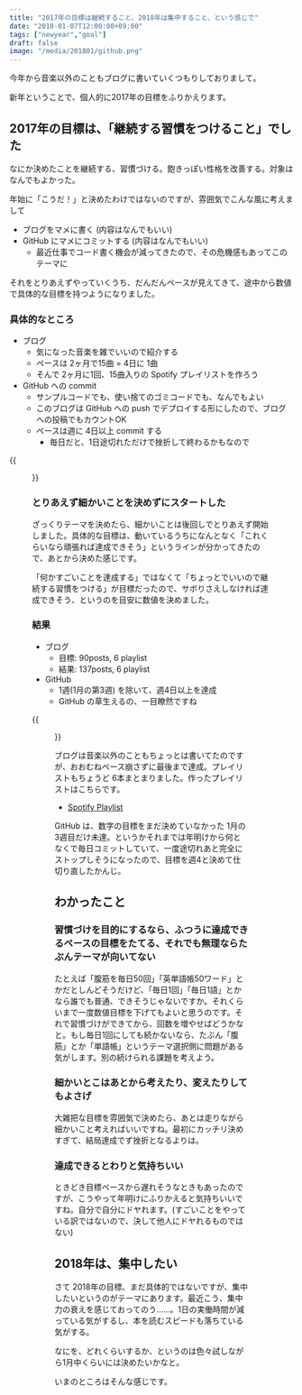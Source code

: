 ```yaml
---
title: "2017年の目標は継続すること、2018年は集中すること、という感じで"
date: "2018-01-07T12:00:00+09:00"
tags: ["newyear","goal"]
draft: false
image: "/media/201801/github.png"
---
```


今年から音楽以外のこともブログに書いていくつもりしておりまして。

新年ということで、個人的に2017年の目標をふりかえります。

## 2017年の目標は、「継続する習慣をつけること」でした

なにか決めたことを継続する、習慣づける。飽きっぽい性格を改善する。対象はなんでもよかった。

年始に「こうだ！」と決めたわけではないのですが、雰囲気でこんな風に考えまして

- ブログをマメに書く (内容はなんでもいい)
- GitHub にマメにコミットする (内容はなんでもいい)
    - 最近仕事でコード書く機会が減ってきたので、その危機感もあってこのテーマに

それをとりあえずやっていくうち、だんだんペースが見えてきて、途中から数値で具体的な目標を持つようになりました。

### 具体的なところ

- ブログ
    - 気になった音楽を雑でいいので紹介する
    - ペースは 2ヶ月で15曲 = 4日に 1曲
    - そんで 2ヶ月に1回、15曲入りの Spotify プレイリストを作ろう
- GitHub への commit
    - サンプルコードでも、使い捨てのゴミコードでも、なんでもよい
    - このブログは GitHub への push でデプロイする形にしたので、ブログへの投稿でもカウントOK
    - ペースは週に 4日以上 commit する
        - 毎日だと、1日途切れただけで挫折して終わるかもなので

{{<figure src="https://farm4.staticflickr.com/3091/3162169523_a7eb659663.jpg">}}

### とりあえず細かいことを決めずにスタートした

ざっくりテーマを決めたら、細かいことは後回しでとりあえず開始しました。具体的な目標は、動いているうちになんとなく「これくらいなら頑張れば達成できそう」というラインが分かってきたので、あとから決めた感じです。

「何かすごいことを達成する」ではなくて「ちょっとでいいので継続する習慣をつける」が目標だったので、サボりさえしなければ達成できそう、というのを目安に数値を決めました。

### 結果

- ブログ
  - 目標: 90posts, 6 playlist
  - 結果: 137posts, 6 playlist
- GitHub
  - 1週(1月の第3週) を除いて、週4日以上を達成
  - GitHub の草生えるの、一目瞭然ですね

{{<figure src="/media/201801/github.png" title="2017年と2016年の比較">}}

ブログは音楽以外のこともちょっとは書いてたのですが、おおむねペース崩さずに最後まで達成。プレイリストもちょうど 6本まとまりました。作ったプレイリストはこちらです。

- [Spotify Playlist](/tags/playlist/)

GitHub は、数字の目標をまだ決めていなかった 1月の3週目だけ未達。というかそれまでは年明けから何となくで毎日コミットしていて、一度途切れあと完全にストップしそうになったので、目標を週4と決めて仕切り直したかんじ。

## わかったこと

### 習慣づけを目的にするなら、ふつうに達成できるペースの目標をたてる、それでも無理ならたぶんテーマが向いてない

たとえば「腹筋を毎日50回」「英単語帳50ワード」とかだとしんどそうだけど、「毎日1回」「毎日1語」とかなら誰でも普通、できそうじゃないですか。それくらいまで一度数値目標を下げてもよいと思うのです。それで習慣づけができてから、回数を増やせばどうかなと。もし毎日1回にしても続かないなら、たぶん「腹筋」とか「単語帳」というテーマ選択側に問題がある気がします。別の続けられる課題を考えよう。

### 細かいとこはあとから考えたり、変えたりしてもよさげ

大雑把な目標を雰囲気で決めたら、あとは走りながら細かいこと考えればいいですね。最初にカッチリ決めすぎて、結局達成でず挫折となるよりは。

### 達成できるとわりと気持ちいい

ときどき目標ペースから遅れそうなときもあったのですが、こうやって年明けにふりかえると気持ちいいですね。自分で自分にドヤれます。(すごいことをやっている訳ではないので、決して他人にドヤれるものではない)

## 2018年は、集中したい

さて 2018年の目標、まだ具体的ではないですが、集中したいというのがテーマにあります。最近こう、集中力の衰えを感じておってのう……。1日の実働時間が減っている気がするし、本を読むスピードも落ちている気がする。

なにを、どれくらいするか、というのは色々試しながら1月中くらいには決めたいかなと。

いまのところはそんな感じです。
